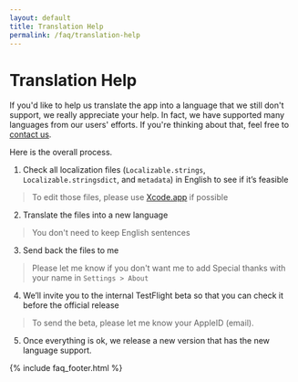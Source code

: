 ```yaml
---
layout: default
title: Translation Help
permalink: /faq/translation-help
---
```


# Translation Help

If you'd like to help us translate the app into a language that we still don't support, we really appreciate your help. In fact, we have supported many languages from our users' efforts. If you're thinking about that, feel free to [contact us](/contact/).

Here is the overall process.

1. Check all localization files (`Localizable.strings`, `Localizable.stringsdict`, and `metadata`) in English to see if it’s feasible
  > To edit those files, please use [Xcode.app](https://apps.apple.com/jp/app/xcode/id497799835?mt=12) if possible
2. Translate the files into a new language
  > You don't need to keep English sentences
3. Send back the files to me
  > Please let me know if you don't want me to add Special thanks with your name in `Settings > About`
4. We’ll invite you to the internal TestFlight beta so that you can check it before the official release
  > To send the beta, please let me know your AppleID (email).
5. Once everything is ok, we release a new version that has the new language support.

{% include faq_footer.html %}
